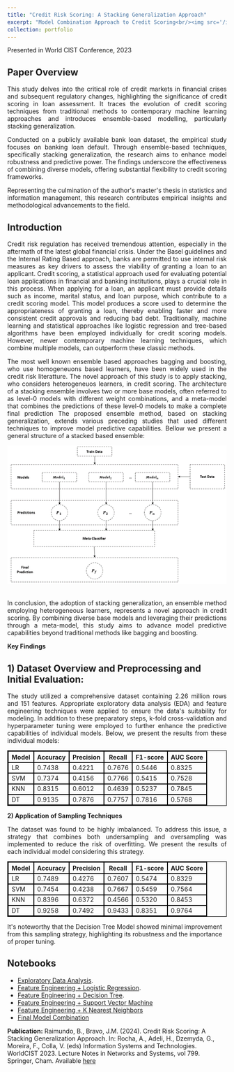 ```yaml
---
title: "Credit Risk Scoring: A Stacking Generalization Approach"
excerpt: "Model Combination Approach to Credit Scoring<br/><img src='/images/CreditCard.png'>"
collection: portfolio
---
```


Presented in World CIST Conference, 2023

**Paper Overview**
---
<div style="text-align: justify;">
<p>This study delves into the critical role of credit markets in financial crises and subsequent regulatory changes, highlighting the significance of credit scoring in loan assessment. It traces the evolution of credit scoring techniques from traditional methods to contemporary machine learning approaches and introduces ensemble-based modelling, particularly stacking generalization.</p>
</div>
<div style="text-align: justify;">
<p>Conducted on a publicly available bank loan dataset, the empirical study focuses on banking loan default. Through ensemble-based techniques, specifically stacking generalization, the research aims to enhance model robustness and predictive power. The findings underscore the effectiveness of combining diverse models, offering substantial flexibility to credit scoring frameworks.</p>
</div>
<div style="text-align: justify;">
<p>Representing the culmination of the author's master's thesis in statistics and information management, this research contributes empirical insights and methodological advancements to the field.</p>
</div>

**Introduction**
----
<div style="text-align: justify;">
<p>Credit risk regulation has received tremendous attention, especially in the aftermath of the latest global financial crisis. Under the Basel guidelines and the Internal Rating Based approach, banks are permitted to use internal risk measures as key drivers to assess the viability of granting a loan to an applicant. Credit scoring, a statistical approach used for evaluating potential loan applications in financial and banking institutions, plays a crucial role in this process. When applying for a loan, an applicant must provide details such as income, marital status, and loan purpose, which contribute to a credit scoring model. This model produces a score used to determine the appropriateness of granting a loan, thereby enabling faster and more consistent credit approvals and reducing bad debt. Traditionally, machine learning and statistical approaches like logistic regression and tree-based algorithms have been employed individually for credit scoring models. However, newer contemporary machine learning techniques, which combine multiple models, can outperform these classic methods.</p>
</div>
<div style="text-align: justify;">
<p>The most well known ensemble based approaches bagging and boosting, who use homogeneuons based learners, have been widely used in the credit risk literatture. The novel approach of this study is to apply stacking, who considers heterogeneuos learners, in credit scoring. The architecture of a stacking ensemble involves two or more base models, often referred to as level-0 models with different weight combinations, and a meta-model that combines the predictions of these level-0 models to make a complete final prediction The proposed ensemble method, based on stacking generalization, extends various preceding studies that used different techniques to improve model predictive capabilities. Bellow we present a general structure of a stacked based ensemble:</p>
</div>

<div style="text-align: center;">
    <img src="/images/stacking.png" alt="Stacked Ensemble Model Structure">
    <br><br>
</div>

<div style="text-align: justify;">

<p>In conclusion, the adoption of stacking generalization, an ensemble method employing heterogeneous learners, represents a novel approach in credit scoring. By combining diverse base models and leveraging their predictions through a meta-model, this study aims to advance model predictive capabilities beyond traditional methods like bagging and boosting.</p>
</div>


**Key Findings**


**1) Dataset Overview and Preprocessing and Initial Evaluation:**
---
<div style="text-align: justify;">
<p>The study utilized a comprehensive dataset containing 2.26 million rows and 151 features. Appropriate exploratory data analysis (EDA) and feature engineering techniques were applied to ensure the data's suitability for modeling. In addition to these preparatory steps, k-fold cross-validation and hyperparameter tuning were employed to further enhance the predictive capabilities of individual models. Below, we present the results from these individual models:</p>
</div>

<table style="width:100%; border-collapse: collapse; border: 1px solid black;">
    <tr>
        <th style="border: 2px solid black;">Model</th>
        <th style="border: 2px solid black;">Accuracy</th>
        <th style="border: 2px solid black;">Precision</th>
        <th style="border: 2px solid black;">Recall</th>
        <th style="border: 2px solid black;">F1-score</th>
        <th style="border: 2px solid black;">AUC Score</th>
    </tr>
    <tr>
        <td style="border: 2px solid black;">LR</td>
        <td style="border: 2px solid black;">0.7438</td>
        <td style="border: 2px solid black;">0.4221</td>
        <td style="border: 2px solid black;">0.7676</td>
        <td style="border: 2px solid black;">0.5446</td>
        <td style="border: 2px solid black;">0.8325</td>
    </tr>
    <tr>
        <td style="border: 2px solid black;">SVM</td>
        <td style="border: 2px solid black;">0.7374</td>
        <td style="border: 2px solid black;">0.4156</td>
        <td style="border: 2px solid black;">0.7766</td>
        <td style="border: 2px solid black;">0.5415</td>
        <td style="border: 2px solid black;">0.7528</td>
    </tr>
    <tr>
        <td style="border: 2px solid black;">KNN</td>
        <td style="border: 2px solid black;">0.8315</td>
        <td style="border: 2px solid black;">0.6012</td>
        <td style="border: 2px solid black;">0.4639</td>
        <td style="border: 2px solid black;">0.5237</td>
        <td style="border: 2px solid black;">0.7845</td>
    </tr>
    <tr>
        <td style="border: 2px solid black;">DT</td>
        <td style="border: 2px solid black;">0.9135</td>
        <td style="border: 2px solid black;">0.7876</td>
        <td style="border: 2px solid black;">0.7757</td>
        <td style="border: 2px solid black;">0.7816</td>
        <td style="border: 2px solid black;">0.5768</td>
    </tr>
</table>

**2) Application of Sampling Techniques**
<div style="text-align: justify;">
<p>The dataset was found to be highly imbalanced. To address this issue, a strategy that combines both undersampling and oversampling was implemented to reduce the risk of overfitting. We present the results of each individual model considering this strategy.</p>
</div>

<table style="width:100%; border-collapse: collapse; border: 1px solid black;">
    <tr>
        <th style="border: 2px solid black;">Model</th>
        <th style="border: 2px solid black;">Accuracy</th>
        <th style="border: 2px solid black;">Precision</th>
        <th style="border: 2px solid black;">Recall</th>
        <th style="border: 2px solid black;">F1-score</th>
        <th style="border: 2px solid black;">AUC Score</th>
    </tr>
    <tr>
        <td style="border: 2px solid black;">LR</td>
        <td style="border: 2px solid black;">0.7489</td>
        <td style="border: 2px solid black;">0.4276</td>
        <td style="border: 2px solid black;">0.7607</td>
        <td style="border: 2px solid black;">0.5474</td>
        <td style="border: 2px solid black;">0.8329</td>
    </tr>
    <tr>
        <td style="border: 2px solid black;">SVM</td>
        <td style="border: 2px solid black;">0.7454</td>
        <td style="border: 2px solid black;">0.4238</td>
        <td style="border: 2px solid black;">0.7667</td>
        <td style="border: 2px solid black;">0.5459</td>
        <td style="border: 2px solid black;">0.7564</td>
    </tr>
    <tr>
        <td style="border: 2px solid black;">KNN</td>
        <td style="border: 2px solid black;">0.8396</td>
        <td style="border: 2px solid black;">0.6372</td>
        <td style="border: 2px solid black;">0.4566</td>
        <td style="border: 2px solid black;">0.5320</td>
        <td style="border: 2px solid black;">0.8453</td>
    </tr>
    <tr>
        <td style="border: 2px solid black;">DT</td>
        <td style="border: 2px solid black;">0.9258</td>
        <td style="border: 2px solid black;">0.7492</td>
        <td style="border: 2px solid black;">0.9433</td>
        <td style="border: 2px solid black;">0.8351</td>
        <td style="border: 2px solid black;">0.9764</td>
    </tr>
</table>

























It's noteworthy that the Decision Tree Model showed minimal improvement from this sampling strategy, highlighting its robustness and the importance of proper tuning.










**Notebooks**
---
* [Exploratory Data Analysis](https://github.com/BernardoRaimundo/Credit-Risk-Stacking-Ensemble/blob/main/Python%20Code%20For%20Deployment/1.%20Lending%20Club%20(EDA).ipynb).
* [Feature Engineering + Logistic Regression](https://github.com/BernardoRaimundo/Credit-Risk-Stacking-Ensemble/blob/main/Python%20Code%20For%20Deployment/2.%20Lending%20Club%20(Feature%20Engineering%20%2B%20LR).ipynb).
* [Feature Engineering + Decision Tree](https://github.com/BernardoRaimundo/Credit-Risk-Stacking-Ensemble/blob/main/Python%20Code%20For%20Deployment/3.%20Lending%20Club%20(Feature%20Engineering%20%2B%20DT).ipynb).
* [Feature Engineering + Support Vector Machine](https://github.com/BernardoRaimundo/Credit-Risk-Stacking-Ensemble/blob/main/Python%20Code%20For%20Deployment/4.%20Lending%20Club%20(Feature%20Engineering%20%2B%20SVM).ipynb)
* [Feature Engineering + K Nearest Neighbors](https://github.com/BernardoRaimundo/Credit-Risk-Stacking-Ensemble/blob/main/Python%20Code%20For%20Deployment/5.%20Lending%20Club%20(Feature%20Engineering%20%2B%20KNN).ipynb)
* [Final Model Combination](https://github.com/BernardoRaimundo/Credit-Risk-Stacking-Ensemble/blob/main/Python%20Code%20For%20Deployment/6.%20Lending%20Club%20(Stacking).ipynb)



**Publication:** Raimundo, B., Bravo, J.M. (2024). Credit Risk Scoring: A Stacking Generalization Approach. In: Rocha, A., Adeli, H., Dzemyda, G., Moreira, F., Colla, V. (eds) Information Systems and Technologies. WorldCIST 2023. Lecture Notes in Networks and Systems, vol 799. Springer, Cham. Available [here](https://doi.org/10.1007/978-3-031-45642-8_38)